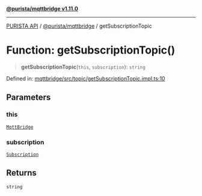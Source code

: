 [**@purista/mqttbridge v1.11.0**](../README.md)

***

[PURISTA API](../../../packages.md) / [@purista/mqttbridge](../README.md) / getSubscriptionTopic

# Function: getSubscriptionTopic()

> **getSubscriptionTopic**(`this`, `subscription`): `string`

Defined in: [mqttbridge/src/topic/getSubscriptionTopic.impl.ts:10](https://github.com/puristajs/purista/blob/master/packages/mqttbridge/src/topic/getSubscriptionTopic.impl.ts#L10)

## Parameters

### this

[`MqttBridge`](../classes/MqttBridge.md)

### subscription

[`Subscription`](../../core/type-aliases/Subscription.md)

## Returns

`string`
